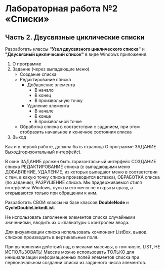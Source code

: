 # Лабораторная работа №2 «Списки»

## Часть 2. Двуcвязные циклические списки

Разработать классы **"Узел двусвязного циклического списка"** и **"Двусвязный циклический список"** в виде Windows приложения.

1. О программе
2. Задание (через выпадающие меню)
    * Создание списка
    * Редактирование списка
        * Добавление элемента
            * В начало
            * В конец
            * В произвольную точку
        * Удаление элемента
            * В начале
            * В конце
            * В произвольной точке
    * Обработка списка в соответствии с заданием, при этом отобразить начальное и конечное состояния списка
3. Выход

Как и в первой работе, должна быть страница О программе ЗАДАНИЕ Выход(горизонтальный интерфейс).

В окне ЗАДАНИЕ должен быть горизонтальный интерфейс СОЗДАНИЕ списка РЕДАКТИРОВАНИЕ списка (с выпадающими меню ДОБАВЛЕНИЕ, УДАЛЕНИЕ, из которых выпадают меню в соответствии с тем, в какую точку списка производится вставка), ОБРАБОТКА списка (по заданию), РАЗРУШЕНИЕ списка. Мы придерживаемся стиля интерфейса Windows, пункты его меню не открыты сразу, а открываются только при обращении к ним.

Разработать СВОИ классы на базе классов **DoubleNode** и **CycleDoubleLinkedList**.

Не использовать заполнение элементов списка случайными значениями, вводить их с клавиатуры с контролем ввода.

Для визуализации списка использовать компонент ListBox, вывод списков производить в вертикальные поля.

При выполнении действий над списками массивы, в том числе, LIST, НЕ ИСПОЛЬЗОВАТЬ! Массив можно использовать ТОЛЬКО для инициализации информационных полей элементов списка при первоначальном создании списка из заданного числа элементов.
